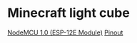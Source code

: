 # Minecraft light cube
[NodeMCU 1.0 (ESP-12E Module)](https://docs.platformio.org/en/latest/boards/espressif8266/nodemcuv2.html?utm_source=platformio&utm_medium=piohome#hardware)
[Pinout](https://mischianti.org/nodemcu-v2-and-v2-1-high-resolution-pinout-and-specs/)